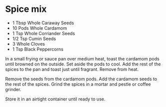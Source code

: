 # Spice mix

* 1 Tbsp Whole Caraway Seeds
* 10 Pods Whole Cardamom
* 1 Tsp Whole Corriander Seeds
* 1/2 Tsp Cumin Seeds
* 3 Whole Cloves
* 1 Tsp Black Peppercorns

In a small frying or sauce pan over medium heat, toast the cardamom pods 
until browned on the outside. Set aside the pods to cool. Add the rest of 
the spices to the pan and toast just until fragrant. Remove from heat. 

Remove the seeds from the cardamom pods. Add the cardamom seeds to the rest 
of the spices. Grind the spices in a mortar and pestle or coffee grinder. 

Store it in an airtight container until ready to use.

